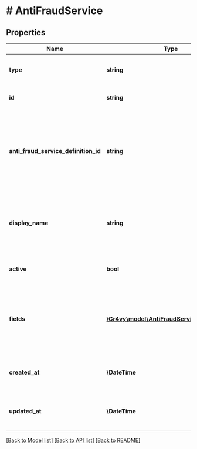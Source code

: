 # # AntiFraudService

## Properties

Name | Type | Description | Notes
------------ | ------------- | ------------- | -------------
**type** | **string** | The type of this resource. Is always &#x60;anti-fraud-service&#x60;. | [optional]
**id** | **string** | The unique Gr4vy ID for this anti-fraud service. | [optional]
**anti_fraud_service_definition_id** | **string** | The name of the Anti-Fraud service provider. During update request, this value is used for validation only but the underlying service can not be changed for an existing service. | [optional]
**display_name** | **string** | A unique name for this anti-fraud service which is used in the Gr4vy admin panel to give a anti-fraud service a human readable name. | [optional]
**active** | **bool** | Defines if this service is currently active or not. | [optional] [default to true]
**fields** | [**\Gr4vy\model\AntiFraudServiceFieldsInner[]**](AntiFraudServiceFieldsInner.md) | A list of fields, each containing a key-value pair for anti-fraud service decision mapping e.g. for sift &#x60;approve_decision&#x60; will be in the response. | [optional]
**created_at** | **\DateTime** | The date and time when this anti-fraud service was created in our system. | [optional]
**updated_at** | **\DateTime** | The date and time when this anti-fraud service was last updated in our system. | [optional]

[[Back to Model list]](../../README.md#models) [[Back to API list]](../../README.md#endpoints) [[Back to README]](../../README.md)
